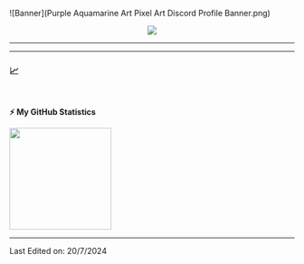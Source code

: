 ![Banner](Purple Aquamarine Art Pixel Art Discord Profile Banner.png)

<!-- visitor counter -->
<p align="center"> 
  <img src="https://profile-counter.glitch.me/je-deve/count.svg" />
</p>


<!-- About me -->
<p>

</p>


<!-- Languages and tools -->

</p>

---

<!-- Latest articles -->



---
<!-- Stats -->
<h3>📈 </h3>


<!--END_SECTION:waka-->
<br />

<!-- GitHub stats -->
<b>⚡ My GitHub Statistics</b>

<p>
<!-- GitHub Stats -->
<img height="180em" src="https://github-readme-stats.vercel.app/api?username=je-deve&show_icons=true&hide_border=true" />


---

Last Edited on: 20/7/2024
